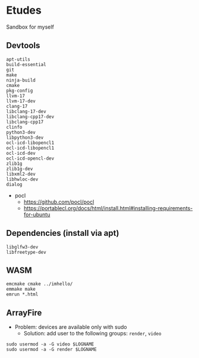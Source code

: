 # Etudes
Sandbox for myself

## Devtools
```
apt-utils
build-essential
git
make
ninja-build
cmake
pkg-config
llvm-17
llvm-17-dev
clang-17
libclang-17-dev
libclang-cpp17-dev
libclang-cpp17
clinfo
python3-dev
libpython3-dev
ocl-icd-libopencl1
ocl-icd-libopencl1
ocl-icd-dev
ocl-icd-opencl-dev
zlib1g
zlib1g-dev
libxml2-dev
libhwloc-dev
dialog
```
- pocl
  - https://github.com/pocl/pocl
  - https://portablecl.org/docs/html/install.html#installing-requirements-for-ubuntu

## Dependencies (install via apt)
```
libglfw3-dev
libfreetype-dev
```

## WASM
```
emcmake cmake ../imhello/
emmake make
emrun *.html
```
## ArrayFire
- Problem: devices are available only with sudo
  - Solution: add user to the following groups: `render`, `video` 
```
sudo usermod -a -G video $LOGNAME
sudo usermod -a -G render $LOGNAME
```

